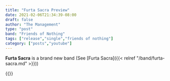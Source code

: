 ```yaml
---
title: "Furta Sacra Preview"
date: 2021-02-06T21:34:39-08:00
draft: false
author: "The Management"
type: "post"
band: "Friends of Nothing"
tags: ["release","single","friends of nothing"]
category: ["posts","youtube"]
---
```

**Furta Sacra** is a brand new band \(See [Furta Sacra]({{< relref "/band/furta-sacra.md" >}})\)

{{<music-download2
  mp3src="/downloads/furta-sacra/ddea.mp3"
  flacsrc="/downloads/furta-sacra/ddea.flac"
  aifsrc="/downloads/furta-sacra/ddea.aif"
  wavsrc="/downloads/furta-sacra/ddea.wav"
  title="DDEA">}}

